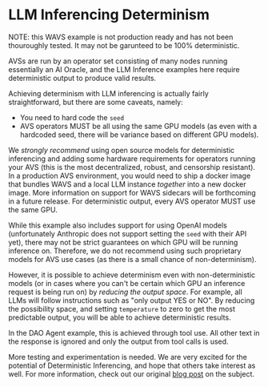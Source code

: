 # LLM Inferencing Determinism

NOTE: this WAVS example is not production ready and has not been thouroughly tested. It may not be garunteed to be 100% deterministic.

AVSs are run by an operator set consisting of many nodes running essentially an AI Oracle, and the LLM Inference examples here require deterministic output to produce valid results.

Achieving determinism with LLM inferencing is actually fairly straightforward, but there are some caveats, namely:

- You need to hard code the `seed`
- AVS operators MUST be all using the same GPU models (as even with a hardcoded seed, there will be variance based on different GPU models).

We _strongly recommend_ using open source models for deterministic inferencing and adding some hardware requirements for operators running your AVS (this is the most decentralized, robust, and censorship resistant). In a production AVS environment, you would need to ship a docker image that bundles WAVS and a local LLM instance _together_ into a new docker image. More information on support for WAVS sidecars will be forthcoming in a future release. For deterministic output, every AVS operator MUST use the same GPU.

While this example also includes support for using OpenAI models (unfortunately Anthropic does not support setting the `seed` with their API yet), there may not be strict guarantees on which GPU will be running inference on. Therefore, we do not recommend using such proprietary models for AVS use cases (as there is a small chance of non-determinism).

However, it is possible to achieve determinism even with non-deterministic models (or in cases where you can't be certain which GPU an inference request is being run on) by _reducing the output space_. For example, all LLMs will follow instructions such as "only output YES or NO". By reducing the possibility space, and setting `temperature` to zero to get the most predictable output, you will be able to achieve deterministic results.

In the DAO Agent example, this is achieved through tool use. All other text in the response is ignored and only the output from tool calls is used.

More testing and experimentation is needed. We are very excited for the potential of Deterministic Inferencing, and hope that others take interest as well. For more information, check out our original [blog post](https://www.layer.xyz/news-and-insights/deterministic-ai) on the subject.
